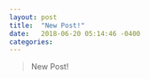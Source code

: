 ```yaml
---
layout: post
title:  "New Post!"
date:   2018-06-20 05:14:46 -0400
categories: 
---
```

> New Post!
